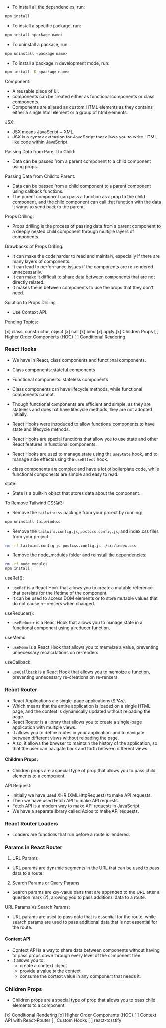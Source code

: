 - To install all the dependencies, run:

```bash
npm install
```

- To install a specific package, run:

```bash
npm install <package-name>
```

- To uninstall a package, run:

```bash
npm uninstall <package-name>
```

- To install a package in development mode, run:

```bash
npm install -D <package-name>
```

Component:

- A reusable piece of UI.
- components can be created either as functional components or class components.
- Components are aliased as custom HTML elements as they contains either a single html element or a group of html elements.

JSX:

- JSX means JavaScript + XML.
- JSX is a syntax extension for JavaScript that allows you to write HTML-like code within JavaScript.

Passing Data from Parent to Child:

- Data can be passed from a parent component to a child component using props.

Passing Data from Child to Parent:

- Data can be passed from a child component to a parent component using callback functions.
- The parent component can pass a function as a prop to the child component, and the child component can call that function with the data it wants to send back to the parent.

Props Drilling:

- Props drilling is the process of passing data from a parent component to a deeply nested child component through multiple layers of components.

Drawbacks of Props Drilling:

- It can make the code harder to read and maintain, especially if there are many layers of components.
- It can lead to performance issues if the components are re-rendered unnecessarily.
- It can make it difficult to share data between components that are not directly related.
- It makes the in between components to use the props that they don't need.

Solution to Props Drilling:

- Use Context API.

Pending Topics:

[x] class, constructor, object
[x] call
[x] bind
[x] apply
[x] Children Props
[ ] Higher Order Components (HOC)
[ ] Conditional Rendering

### React Hooks

- We have in React, class components and functional components.
- Class components: stateful components
- Functional components: stateless components
- Class components can have lifecycle methods, while functional components cannot.

- Though functional components are efficient and simple, as they are stateless and does not have lifecycle methods, they are not adopted initially.
- React Hooks were introduced to allow functional components to have state and lifecycle methods.
- React Hooks are special functions that allow you to use state and other React features in functional components.
- React Hooks are used to manage state using the `useState` hook, and to manage side effects using the `useEffect` hook.
- class components are complex and have a lot of boilerplate code, while functional components are simple and easy to read.

state:

- State is a built-in object that stores data about the component.

To Remove Tailwind CSS@3:

- Remove the `tailwindcss` package from your project by running:

```bash
npm uninstall tailwindcss
```

- Remove the `tailwind.config.js`, `postcss.config.js`, and index.css files from your project.

```bash
rm -rf tailwind.config.js postcss.config.js ./src/index.css
```

- Remove the node_modules folder and reinstall the dependencies:

```bash
rm -rf node_modules
npm install
```

useRef():

- `useRef` is a React Hook that allows you to create a mutable reference that persists for the lifetime of the component.
- It can be used to access DOM elements or to store mutable values that do not cause re-renders when changed.

useReducer():

- `useReducer` is a React Hook that allows you to manage state in a functional component using a reducer function.

useMemo:

- `useMemo` is a React Hook that allows you to memoize a value, preventing unnecessary recalculations on re-renders.

useCallback:

- `useCallback` is a React Hook that allows you to memoize a function, preventing unnecessary re-creations on re-renders.

### React Router

- React Applications are single-page applications (SPAs).
- Which means that the entire application is loaded on a single HTML page, and the content is dynamically updated without reloading the page.
- React Router is a library that allows you to create a single-page application with multiple views.
- It allows you to define routes in your application, and to navigate between different views without reloading the page.
- Also, it allows the browser to maintain the history of the application, so that the user can navigate back and forth between different views.

#### Children Props:

- Children props are a special type of prop that allows you to pass child elements to a component.

API Request:

- Initially we have used XHR (XMLHttpRequest) to make API requests.
- Then we have used Fetch API to make API requests.
- Fetch API is a modern way to make API requests in JavaScript.
- We have a separate library called Axios to make API requests.

### React Router Loaders

- Loaders are functions that run before a route is rendered.

### Params in React Router

1. URL Params

- URL params are dynamic segments in the URL that can be used to pass data to a route.

2. Search Params or Query Params

- Search params are key-value pairs that are appended to the URL after a question mark (?), allowing you to pass additional data to a route.

URL Params Vs Search Params:

- URL params are used to pass data that is essential for the route, while search params are used to pass additional data that is not essential for the route.

#### Context API

- Context API is a way to share data between components without having to pass props down through every level of the component tree.
- It allows you to:
  - create a context object
  - provide a value to the context
  - consume the context value in any component that needs it.

### Children Props

- Children props are a special type of prop that allows you to pass child elements to a component.

[x] Conditional Rendering
[x] Higher Order Components (HOC)
[ ] Context API with React-Router
[ ] Custom Hooks
[ ] react-toastify
